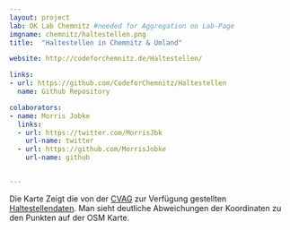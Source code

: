 ```yaml
---
layout: project
lab: OK Lab Chemnitz #needed for Aggregation on Lab-Page
imgname: chemnitz/haltestellen.png
title:  "Haltestellen in Chemnitz & Umland"

website: http://codeforchemnitz.de/Haltestellen/

links:
- url: https://github.com/CodeforChemnitz/Haltestellen
  name: Github Repository

colaborators:
- name: Morris Jobke
  links:
  - url: https://twitter.com/MorrisJbk
    url-name: twitter
  - url: https://github.com/MorrisJobke
    url-name: github


---
```


Die Karte Zeigt die von der [CVAG](http://cvag.de/) zur Verfügung gestellten [Haltestellendaten][]. Man sieht deutliche Abweichungen der Koordinaten zu den Punkten auf der OSM Karte.

[Haltestellendaten]: http://www.cvag.de/eza/mis/stations?minLat=0&maxLat=100&minLon=0&maxLon=100